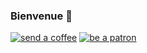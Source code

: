 ### Bienvenue 👋

[![send a coffee][buymeacoffee-badge]][buymeacoffee-link]
[![be a patron][patreon-badge]][patreon-link]

<!-- LINKS -->
[buymeacoffee-link]: https://www.buymeacoffee.com/abdgijmoruz
[buymeacoffee-badge]: https://img.shields.io/badge/send-a_coffee-FFDD00?logo=buymeacoffee

[githubsponsors-link]: https://github.com/sponsors/iamogbz
[githubsponsors-badge]: https://img.shields.io/badge/be-a_sponsor-EA4AAA?logo=githubsponsors

[patreon-link]: https://patreon.com/juju_board
[patreon-badge]: https://img.shields.io/badge/be-a_patron-FF424D?logo=patreon

[paypal-link]: https://www.paypal.com/donate/?hosted_button_id=YU8KMXAXYKFS4
[paypal-badge]: https://img.shields.io/badge/send-a_donation-009CDE?logo=paypal
